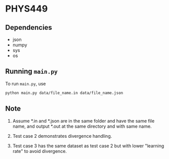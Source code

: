 # PHYS449

## Dependencies

- json
- numpy
- sys
- os

## Running `main.py`

To run `main.py`, use

```sh
python main.py data/file_name.in data/file_name.json
```

## Note

1. Assume *.in and *.json are in the same folder and have the same file name, and output *.out at the same directory and with same name.

2. Test case 2 demonstrates divergence handling.

3. Test case 3 has the same dataset as test case 2 but with lower "learning rate" to avoid divergence.
